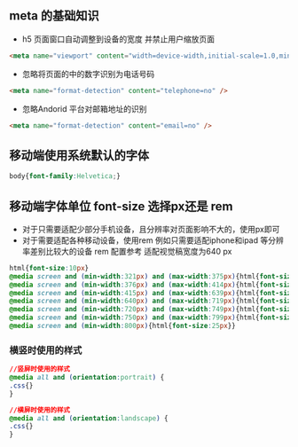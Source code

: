 

## meta 的基础知识 
+ h5 页面窗口自动调整到设备的宽度 并禁止用户缩放页面
```html
<meta name="viewport" content="width=device-width,initial-scale=1.0,minimum-scale=1.0,maximum-scale=1.0,user-scalable=no" />
```
+ 忽略将页面的中的数字识别为电话号码
```html
<meta name="format-detection" content="telephone=no" />
```
+ 忽略Andorid 平台对邮箱地址的识别 
```html
<meta name="format-detection" content="email=no" />
```

## 移动端使用系统默认的字体
```css
body{font-family:Helvetica;}
```
## 移动端字体单位 font-size 选择px还是 rem 
+ 对于只需要适配少部分手机设备，且分辨率对页面影响不大的，使用px即可
+ 对于需要适配各种移动设备，使用rem 例如只需要适配iphone和ipad 等分辨率差别比较大的设备 
rem 配置参考 适配视觉稿宽度为640 px 
```css
html{font-size:10px}
@media screen and (min-width:321px) and (max-width:375px){html{font-size:11px}}
@media screen and (min-width:376px) and (max-width:414px){html{font-size:12px}}
@media screen and (min-width:415px) and (max-width:639px){html{font-size:15px}}
@media screen and (min-width:640px) and (max-width:719px){html{font-size:20px}}
@media screen and (min-width:720px) and (max-width:749px){html{font-size:22.5px}}
@media screen and (min-width:750px) and (max-width:799px){html{font-size:23.5px}}
@media screen and (min-width:800px){html{font-size:25px}}

```
### 横竖时使用的样式

```css
//竖屏时使用的样式
@media all and (orientation:portrait) {
.css{}
}

//横屏时使用的样式
@media all and (orientation:landscape) {
.css{}
}
```
